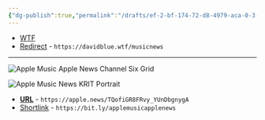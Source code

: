 ```yaml
---
{"dg-publish":true,"permalink":"/drafts/ef-2-bf-174-72-d8-4979-aca-0-3-a6-cfb-9-df-07-d/","dgHomeLink":true,"dgPassFrontmatter":false}
---
```



- [WTF](https://davidblue.wtf/drafts/EF2BF174-72D8-4979-ACA0-3A6CFB9DF07D.html)
- [Redirect](https://davidblue.wtf/musicnews) - `https://davidblue.wtf/musicnews` 

---

![Apple Music Apple News Channel Six Grid](https://davidblue.wtf/frames/applemusicapplenews6.png) 

![Apple Music News KRIT Portrait](https://i.snap.as/ZCg37gFJ.png)

- [**URL**](https://apple.news/TQofiGR8FRvy_YUnDbgnygA) - `https://apple.news/TQofiGR8FRvy_YUnDbgnygA`
- [Shortlink](https://bit.ly/applemusicapplenews) - `https://bit.ly/applemusicapplenews`